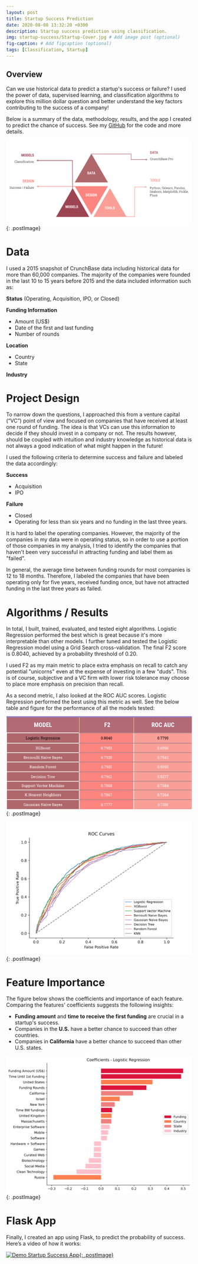 ```yaml
---
layout: post
title: Startup Success Prediction
date: 2020-08-08 13:32:20 +0300
description: Startup success prediction using classification.
img: startup-success/Startup-Cover.jpg # Add image post (optional)
fig-caption: # Add figcaption (optional)
tags: [Classification, Startup]
---
```

## Overview
Can we use historical data to predict a startup's success or failure? I used the power of data, supervised learning, and classification algorithms to explore this million dollar question and better understand the key factors contributing to the success of a company! 

Below is a summary of the data, methodology, results, and the app I created to predict the chance of success. See my [GitHub](https://github.com/maryam4420/Predicting-Startup-Success) for the code and more details.  

![Overview](../assets/img/startup-success/Startup-Overview.jpg){: .postImage}

# Data

I used a 2015 snapshot of CrunchBase data including historical data for more than 60,000 companies.
The majority of the companies were founded in the last 10 to 15 years before 2015 and the data included 
information such as:

**Status** (Operating, Acquisition, IPO, or Closed)

**Funding Information** 
- Amount (US$)
- Date of the first and last funding
- Number of rounds

**Location** 
- Country 
- State

**Industry**

# Project Design

To narrow down the questions, I approached this from a venture capital (“VC”) point of view and focused on companies that have received at least one round of funding. The idea is that VCs can use this information to decide if they should invest in a company or not. The results however, should be coupled with intuition and industry knowledge as historical data is not always a good indication of what might happen in the future! 

I used the following criteria to determine success and failure and labeled the data accordingly:

**Success**

- Acquisition
- IPO

**Failure**
- Closed
- Operating for less than six years and no funding in the last three years.

It is hard to label the operating companies. However, the majority of the companies in my data were in operating status, so in order to use a portion of those companies in my analysis, I tried to identify the companies that haven't been very successful in attracting funding and label them as "failed".
 
 In general, the average time between funding rounds for most companies is 12 to 18 months. Therefore, I labeled the companies that have been operating only for five years, received funding once, but have not attracted funding in the last three years as failed. 

# Algorithms / Results

In total, I built, trained, evaluated, and tested eight algorithms. Logistic Regression performed the best which is great because it's more interpretable than other models. I further tuned and tested the Logistic Regression model using a Grid Search cross-validation. The final F2 score is 0.8040, achieved by a probability threshold of 0.20.

I used F2 as my main metric to place extra emphasis on recall to catch any potential "unicorns" even at the expense of investing in a few "duds". This is of course, subjective and a VC firm with lower risk tolerance may choose to place more emphasis on precision than recall. 

As a second metric, I also looked at the ROC AUC scores. Logistic Regression performed the best using this metric as well. See the below table and figure for the performance of all the models tested:

![Model Comparsion](../assets/img/startup-success/Startup-Models.jpg){: .postImage}

![ROC Curves](../assets/img/startup-success/Startup-ROC%20Curves.jpg){: .postImage}

# Feature Importance

The figure below shows the coefficients and importance of each feature. Comparing the features' coefficients suggests the following insights:

- **Funding amount** and **time to receive the first funding** are crucial in a startup's success.
- Companies in the **U.S.** have a better chance to succeed than other countries.
- Companies in **California** have a better chance to succeed than other U.S. states.

![Feature Importance](../assets/img/startup-success/Startup-Feature%20Importance.jpg){: .postImage}

# Flask App 

Finally, I created an app using Flask, to predict the probability of success. Here’s a video of how it works:

[![Demo Startup Success App](https://j.gifs.com/r84WNK.gif){: .postImage}](https://www.youtube.com/watch?v=OIZRC9J9Voc)